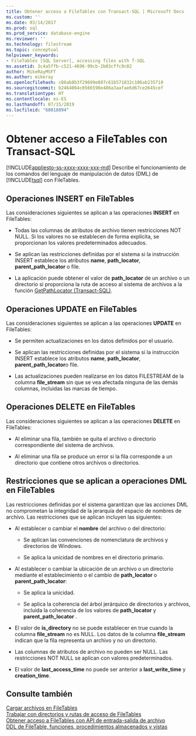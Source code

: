 ```yaml
---
title: Obtener acceso a FileTables con Transact-SQL | Microsoft Docs
ms.custom: ''
ms.date: 03/14/2017
ms.prod: sql
ms.prod_service: database-engine
ms.reviewer: ''
ms.technology: filestream
ms.topic: conceptual
helpviewer_keywords:
- FileTables [SQL Server], accessing files with T-SQL
ms.assetid: 3c4a5ffb-c521-4696-99cb-2b03cffc9c02
author: MikeRayMSFT
ms.author: mikeray
ms.openlocfilehash: c86ab8b3f29699e807c61b571832c106ab235710
ms.sourcegitcommit: b2464064c0566590e486a3aafae6d67ce2645cef
ms.translationtype: HT
ms.contentlocale: es-ES
ms.lasthandoff: 07/15/2019
ms.locfileid: "68018894"
---
```

# <a name="access-filetables-with-transact-sql"></a>Obtener acceso a FileTables con Transact-SQL
[!INCLUDE[appliesto-ss-xxxx-xxxx-xxx-md](../../includes/appliesto-ss-xxxx-xxxx-xxx-md.md)]
  Describe el funcionamiento de los comandos del lenguaje de manipulación de datos (DML) de [!INCLUDE[tsql](../../includes/tsql-md.md)] con FileTables.  
  
##  <a name="BasicsInsert"></a> Operaciones INSERT en FileTables  
 Las consideraciones siguientes se aplican a las operaciones **INSERT** en FileTables:  
  
-   Todas las columnas de atributos de archivo tienen restricciones NOT NULL. Si los valores no se establecen de forma explícita, se proporcionan los valores predeterminados adecuados.  
  
-   Se aplican las restricciones definidas por el sistema si la instrucción INSERT establece los atributos **name**, **path_locator**, **parent_path_locator** o file.  
  
-   La aplicación puede obtener el valor de **path_locator** de un archivo o un directorio si proporciona la ruta de acceso al sistema de archivos a la función [GetPathLocator &#40;Transact-SQL&#41;](../../relational-databases/system-functions/getpathlocator-transact-sql.md).  
  
##  <a name="BasicsUpdate"></a> Operaciones UPDATE en FileTables  
 Las consideraciones siguientes se aplican a las operaciones **UPDATE** en FileTables:  
  
-   Se permiten actualizaciones en los datos definidos por el usuario.  
  
-   Se aplican las restricciones definidas por el sistema si la instrucción INSERT establece los atributos **name**, **path_locator**, **parent_path_locator**o file.  
  
-   Las actualizaciones pueden realizarse en los datos FILESTREAM de la columna **file_stream** sin que se vea afectada ninguna de las demás columnas, incluidas las marcas de tiempo.  
  
##  <a name="BasicsDelete"></a> Operaciones DELETE en FileTables  
 Las consideraciones siguientes se aplican a las operaciones **DELETE** en FileTables:  
  
-   Al eliminar una fila, también se quita el archivo o directorio correspondiente del sistema de archivos.  
  
-   Al eliminar una fila se produce un error si la fila corresponde a un directorio que contiene otros archivos o directorios.  
  
##  <a name="BasicsConstraints"></a> Restricciones que se aplican a operaciones DML en FileTables  
 Las restricciones definidas por el sistema garantizan que las acciones DML no comprometan la integridad de la jerarquía del espacio de nombres de archivo. Las restricciones que se aplican incluyen las siguientes:  
  
-   Al establecer o cambiar el **nombre** del archivo o del directorio:  
  
    -   Se aplican las convenciones de nomenclatura de archivos y directorios de Windows.  
  
    -   Se aplica la unicidad de nombres en el directorio primario.  
  
-   Al establecer o cambiar la ubicación de un archivo o un directorio mediante el establecimiento o el cambio de **path_locator** o **parent_path_locator**:  
  
    -   Se aplica la unicidad.  
  
    -   Se aplica la coherencia del árbol jerárquico de directorios y archivos, incluida la coherencia de los valores de **path_locator** y **parent_path_locator** .  
  
-   El valor de **is_directory** no se puede establecer en true cuando la columna **file_stream** no es NULL. Los datos de la columna **file_stream** indican que la fila representa un archivo y no un directorio.  
  
-   Las columnas de atributos de archivo no pueden ser NULL. Las restricciones NOT NULL se aplican con valores predeterminados.  
  
-   El valor de **last_access_time** no puede ser anterior a **last_write_time** y **creation_time**.  
  
## <a name="see-also"></a>Consulte también  
 [Cargar archivos en FileTables](../../relational-databases/blob/load-files-into-filetables.md)   
 [Trabajar con directorios y rutas de acceso de FileTables](../../relational-databases/blob/work-with-directories-and-paths-in-filetables.md)   
 [Obtener acceso a FileTables con API de entrada-salida de archivo](../../relational-databases/blob/access-filetables-with-file-input-output-apis.md)   
 [DDL de FileTable, funciones, procedimientos almacenados y vistas](../../relational-databases/blob/filetable-ddl-functions-stored-procedures-and-views.md)  
  
  
